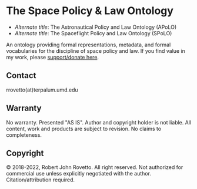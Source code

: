 # The Space Policy & Law Ontology 
* _Alternate title_: The Astronautical Policy and Law Ontology (APoLO)
* _Alternate title_: The Spaceflight Policy and Law Ontology (SPoLO)

An ontology providing formal representations, metadata, and formal vocabularies for the discipline of space policy and law.
If you find value in my work, please [support/donate here](https://gogetfunding.com/knowledge-organization-services-ontology-terminology-metadata-concept-analysis/).


## Contact
rrovetto(at)terpalum.umd.edu

## Warranty
No warranty. Presented "AS IS". Author and copyright holder is not liable.
All content, work and products are subject to revision. No claims to completeness. 

## Copyright
© 2018-2022, Robert John Rovetto. All right reserved.
Not authorized for commercial use unless explicitly negotiated with the author. Citation/attribution required.
